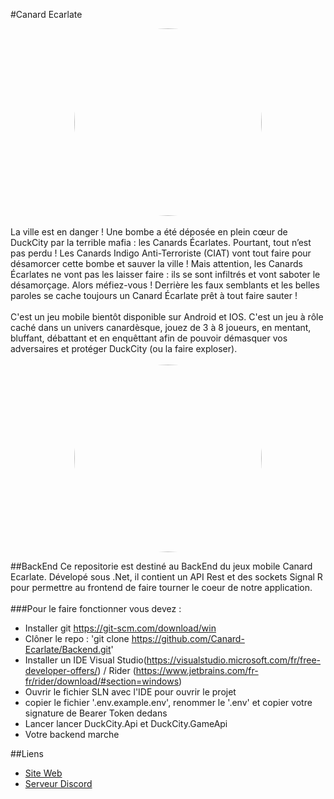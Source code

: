 #Canard Ecarlate
<center><img src="https://canardecarlate.fr/images/Canard-col-vert.png" style="border-radius: 50%; width: 300px"></center>
<br>
La ville est en danger ! 
Une bombe a été déposée en plein cœur de DuckCity par la terrible mafia : les Canards Écarlates. 
Pourtant, tout n’est pas perdu ! Les Canards Indigo Anti-Terroriste (CIAT) vont tout faire pour désamorcer cette bombe et sauver la ville !
Mais attention, les Canards Écarlates ne vont pas les laisser faire : ils se sont infiltrés et vont saboter le désamorçage.
Alors méfiez-vous ! Derrière les faux semblants et les belles paroles se cache toujours un Canard Écarlate prêt à tout faire sauter !
<br><br>
C'est un jeu mobile bientôt disponible sur Android et IOS. C'est un jeu à rôle caché dans un univers canardèsque, jouez de 3 à 8 joueurs, en mentant, bluffant, débattant et en enquêttant afin de pouvoir démasquer vos adversaires et protéger DuckCity (ou la faire exploser).
<br><br>
<center><img src="https://canardecarlate.fr/images/Canard-blanc.png" style="border-radius: 50%; width: 300px;"></center>

##BackEnd
Ce repositorie est destiné au BackEnd du jeux mobile Canard Ecarlate. Dévelopé sous .Net, il contient un API Rest et des sockets Signal R pour permettre au frontend de faire tourner le coeur de notre application.
<br><br>
###Pour le faire fonctionner vous devez :
- Installer git https://git-scm.com/download/win
- Clôner le repo : 'git clone https://github.com/Canard-Ecarlate/Backend.git'
- Installer un IDE Visual Studio(https://visualstudio.microsoft.com/fr/free-developer-offers/) / Rider (https://www.jetbrains.com/fr-fr/rider/download/#section=windows)
- Ouvrir le fichier SLN avec l'IDE pour ouvrir le projet
- copier le fichier '.env.example.env', renommer le '.env' et copier votre signature de Bearer Token dedans
- Lancer lancer DuckCity.Api et DuckCity.GameApi
- Votre backend marche


##Liens

- [Site Web](https://canardecarlate.fr/)
- [Serveur Discord](https://discord.gg/zxDmZPH6Nv)

